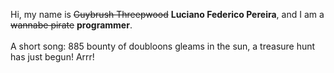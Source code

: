 Hi, my name is ~~Guybrush Threepwood~~ **Luciano Federico Pereira**, and I am a ~~wannabe pirate~~ **programmer**.<br><br>A short song: 885 bounty of doubloons gleams in the sun, a treasure hunt has just begun! Arrr!
